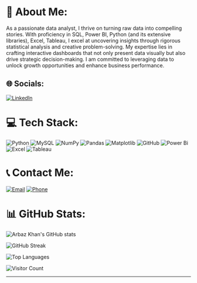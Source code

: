 # 💫 About Me:
As a passionate data analyst, I thrive on turning raw data into compelling stories. With proficiency in SQL, Power BI, Python (and its extensive libraries), Excel, Tableau, I excel at uncovering insights through rigorous statistical analysis and creative problem-solving. My expertise lies in crafting interactive dashboards that not only present data visually but also drive strategic decision-making. I am committed to leveraging data to unlock growth opportunities and enhance business performance.

## 🌐 Socials:
[![LinkedIn](https://img.shields.io/badge/LinkedIn-%230077B5.svg?logo=linkedin&logoColor=white)](https://linkedin.com/in/www.linkedin.com/in/khan-arbaz-da) 

# 💻 Tech Stack:
![Python](https://img.shields.io/badge/python-3670A0?style=for-the-badge&logo=python&logoColor=ffdd54) ![MySQL](https://img.shields.io/badge/mysql-4479A1.svg?style=for-the-badge&logo=mysql&logoColor=white) ![NumPy](https://img.shields.io/badge/numpy-%23013243.svg?style=for-the-badge&logo=numpy&logoColor=white) ![Pandas](https://img.shields.io/badge/pandas-%23150458.svg?style=for-the-badge&logo=pandas&logoColor=white) ![Matplotlib](https://img.shields.io/badge/Matplotlib-%23ffffff.svg?style=for-the-badge&logo=Matplotlib&logoColor=black) ![GitHub](https://img.shields.io/badge/github-%23121011.svg?style=for-the-badge&logo=github&logoColor=white) ![Power Bi](https://img.shields.io/badge/power_bi-F2C811?style=for-the-badge&logo=powerbi&logoColor=black) ![Excel](https://img.shields.io/badge/Excel-217346?style=for-the-badge&logo=microsoft-excel&logoColor=white) ![Tableau](https://img.shields.io/badge/Tableau-E97627?style=for-the-badge&logo=tableau&logoColor=white)

# 📞 Contact Me:
[![Email](https://img.shields.io/badge/Email-%23000000.svg?logo=gmail&logoColor=white)](mailto:arbazk132000@gmail.com)
[![Phone](https://img.shields.io/badge/Phone-%23000000.svg?logoColor=white)](tel:+919130210252)

# 📊 GitHub Stats:
![Arbaz Khan's GitHub stats](https://github-readme-stats.vercel.app/api?username=khanarbazz&theme=radical&hide_border=false&include_all_commits=false&count_private=false)

![GitHub Streak](https://github-readme-streak-stats.herokuapp.com/?user=khanarbazz&theme=radical&hide_border=false)

![Top Languages](https://github-readme-stats.vercel.app/api/top-langs/?username=khanarbazz&theme=radical&hide_border=false&include_all_commits=false&count_private=false&layout=compact)

![Visitor Count](https://visitcount.itsvg.in/api?id=khanarbazz&icon=0&color=0)

---

